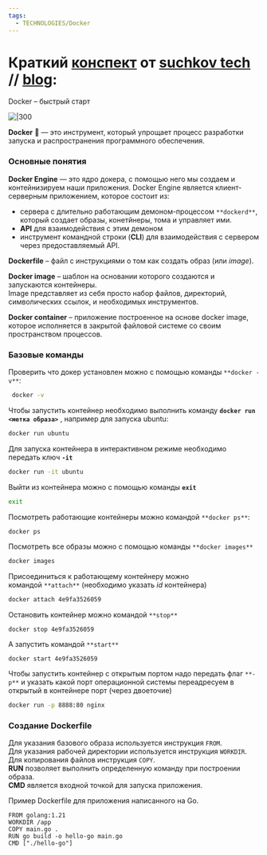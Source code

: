 ```yaml
---
tags:
  - TECHNOLOGIES/Docker
---
```

# Краткий [конспект](https://suchkov.tech/docker-%d0%b1%d1%8b%d1%81%d1%82%d1%80%d1%8b%d0%b9-%d1%81%d1%82%d0%b0%d1%80%d1%82/) от [suchkov tech](https://www.youtube.com/@suchkov-tech) // [blog](https://suchkov.tech/blog/):
Docker – быстрый старт

![|300](https://suchkov.tech/wp-content/uploads/2024/03/image-2.png)

**Docker** 🐳 — это инструмент, который упрощает процесс разработки запуска и распространения программного обеспечения.

### Основные понятия

**Docker Engine** — это ядро докера, с помощью него мы создаем и контейнизируем наши приложения. Docker Engine является клиент-серверным приложением, которое состоит из:

- сервера с длительно работающим демоном-процессом `**dockerd**`, который создает образы, конетйнеры, тома и управляет ими.
- **API** для взаимодействия с этим демоном
- инструмент командной строки (**CLI**) для взаимодействия с сервером через предоставляемый API.

**Dockerfile** – файл с инструкциями о том как создать образ (или _image_).

**Docker image** – шаблон на основании которого создаются и запускаются контейнеры.  
Image представляет из себя просто набор файлов, директорий, символических ссылок, и необходимых инструментов.

**Docker container** – приложение построенное на основе docker image, которое исполняется в закрытой файловой системе со своим пространством процессов.

### Базовые команды

Проверить что докер установлен можно с помощью команды `**docker -v**`:

```bash
 docker -v
```

Чтобы запустить контейнер необходимо выполнить команду **`docker run <метка образа>`** , например для запуска ubuntu:

```bash
docker run ubuntu
```

Для запуска контейнера в интерактивном режиме необходимо передать ключ **`-it`**

```bash
docker run -it ubuntu
```

Выйти из контейнера можно с помощью команды **`exit`**

```bash
exit
```

Посмотреть работающие контейнеры можно командой `**docker ps**`:

```bash
docker ps
```

Посмотреть все образы можно с помощью команды `**docker images**`

```bash
docker images
```

Присоединиться к работающему контейнеру можно командой `**attach**` (необходимо указать _id_ контейнера)

```bash
docker attach 4e9fa3526059
```

Остановить контейнер можно командой `**stop**`

```plain
docker stop 4e9fa3526059
```

A запустить командой `**start**`

```plain
docker start 4e9fa3526059
```

Чтобы запустить контейнер с открытым портом надо передать флаг `**-p**` и указать какой порт операционной системы переадресуем в открытый в контейнере порт (через двоеточие)

```bash
docker run -p 8888:80 nginx
```

### Создание Dockerfile

Для указания базового образа используется инструкция `FROM`.  
Для указания рабочей директории используется инструкция `WORKDIR`.  
Для копирования файлов инструкция `COPY`.  
**RUN** позволяет выполнить определенную команду при построении образа.  
**CMD** является входной точкой для запуска приложения.

Пример Dockerfile для приложения написанного на Go.

```plain
FROM golang:1.21
WORKDIR /app
COPY main.go .
RUN go build -o hello-go main.go
CMD ["./hello-go"]
```